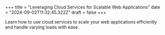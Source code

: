 +++
title = "Leveraging Cloud Services for Scalable Web Applications"
date = "2024-09-02T11:32:45.322Z"
draft = false
+++

  Learn how to use cloud services to scale your web applications efficiently and handle varying loads with ease.
        